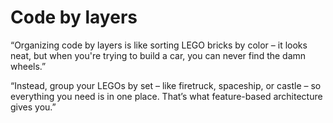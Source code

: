 # Code by layers

“Organizing code by layers is like sorting LEGO bricks by color – it looks neat, but when you're trying to build a car, you can never find the damn wheels.”

“Instead, group your LEGOs by set – like firetruck, spaceship, or castle – so everything you need is in one place. That’s what feature-based architecture gives you.”

